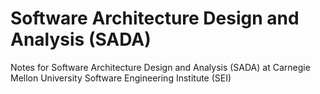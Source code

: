 # Software Architecture Design and Analysis (SADA)
Notes for Software Architecture Design and Analysis (SADA) at Carnegie Mellon University Software  Engineering Institute (SEI)
